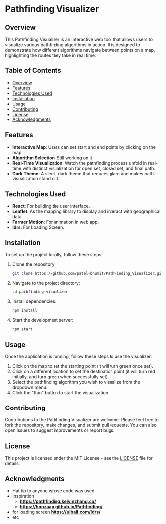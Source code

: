 # Pathfinding Visualizer

## Overview
This Pathfinding Visualizer is an interactive web tool that allows users to visualize various pathfinding algorithms in action. It is designed to demonstrate how different algorithms navigate between points on a map, highlighting the routes they take in real time.

## Table of Contents
- [Overview](#overview)
- [Features](#features)
- [Technologies Used](#technologies-used)
- [Installation](#installation)
- [Usage](#usage)
- [Contributing](#contributing)
- [License](#license)
- [Acknowledgments](#acknowledgments)

## Features
- **Interactive Map**: Users can set start and end points by clicking on the map.
- **Algorithm Selection**: Still working on it
- **Real-Time Visualization**: Watch the pathfinding process unfold in real-time with distinct visualization for open set, closed set, and final path.
- **Dark Theme**: A sleek, dark theme that reduces glare and makes path visualization stand out.

## Technologies Used
- **React**: For building the user interface.
- **Leaflet**: As the mapping library to display and interact with geographical data.
- **Farmer Motion**: For animation in web app.
- **ldrs**: For Loading Screen.

## Installation
To set up the project locally, follow these steps:

1. Clone the repository:
   ```bash
   git clone https://github.com/patel-bhumit/PathFinding_Visualizer.git
   ```
2. Navigate to the project directory:
   ```bash
   cd pathfinding-visualizer
   ```
3. Install dependencies:
   ```bash
   npm install
   ```
4. Start the development server:
   ```bash
   npm start
   ```

## Usage
Once the application is running, follow these steps to use the visualizer:
1. Click on the map to set the starting point (it will turn green once set).
2. Click on a different location to set the destination point (it will turn red initially, and turn green when successfully set).
3. Select the pathfinding algorithm you wish to visualize from the dropdown menu.
4. Click the "Run" button to start the visualization.

## Contributing
Contributions to the Pathfinding Visualizer are welcome. Please feel free to fork the repository, make changes, and submit pull requests. You can also open issues to suggest improvements or report bugs.

## License
This project is licensed under the MIT License - see the [LICENSE](LICENSE) file for details.

## Acknowledgments
- Hat tip to anyone whose code was used
- Inspiration
    - **https://pathfinding.kelvinzhang.ca/**
    - **https://honzaap.github.io/Pathfinding/**
- for loading screen **https://uiball.com/ldrs/**
- etc
